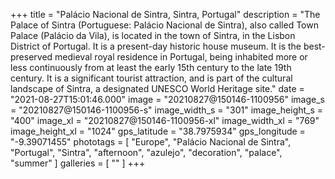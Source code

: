 +++
title = "Palácio Nacional de Sintra, Sintra, Portugal"
description = "The Palace of Sintra (Portuguese: Palácio Nacional de Sintra), also called Town Palace (Palácio da Vila), is located in the town of Sintra, in the Lisbon District of Portugal. It is a present-day historic house museum. It is the best-preserved medieval royal residence in Portugal, being inhabited more or less continuously from at least the early 15th century to the late 19th century. It is a significant tourist attraction, and is part of the cultural landscape of Sintra, a designated UNESCO World Heritage site."
date = "2021-08-27T15:01:46.000"
image = "20210827@150146-1100956"
image_s = "20210827@150146-1100956-s"
image_width_s = "301"
image_height_s = "400"
image_xl = "20210827@150146-1100956-xl"
image_width_xl = "769"
image_height_xl = "1024"
gps_latitude = "38.7975934"
gps_longitude = "-9.39071455"
phototags = [ "Europe", "Palácio Nacional de Sintra", "Portugal", "Sintra", "afternoon", "azulejo", "decoration", "palace", "summer" ]
galleries = [ "" ]
+++
